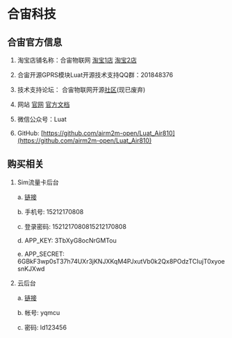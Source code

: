 # 合宙科技

## 合宙官方信息

1. 淘宝店铺名称：合宙物联网
[淘宝1店](https://luat.taobao.com)
[淘宝2店](https://openluat.taobao.com)

2. 合宙开源GPRS模块Luat开源技术支持QQ群：201848376

3. 技术支持论坛：
合宙物联网开源[社区](http://bbs.openluat.com)(现已废弃)

4. 网站
[官网](http://www.openluat.com/)
[官方文档](http://wiki.openluat.com/)

5. 微信公众号：Luat

6. GitHub:
[https://github.com/airm2m-open/Luat_Air810](https://github.com/airm2m-open/Luat_Air810)


## 购买相关

1. Sim流量卡后台

    a. [链接](http://sim.openluat.com)

    b. 手机号: 15212170808

    c. 登录密码: 1521217080815212170808

    d. APP_KEY: 3TbXyG8ocNrGMTou

    e. APP_SECRET: 6GBkF3wp0sT37h74UXr3jKNJXKqM4PJxutVb0k2Qx8POdzTCIujT0xyoesnKJXwd

2. 云后台

    a. [链接](http://iot.openluat.com)

    b. 帐号: yqmcu

    c. 密码: ld123456
